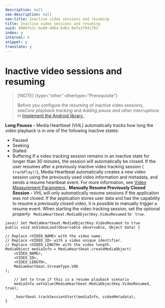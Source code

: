 ```yaml
---
description: null
seo-description: null
seo-title: Inactive video sessions and resuming
title: Inactive video sessions and resuming
uuid: 0886fe1c-ba60-4d6a-bdb1-8efa17941703
index: y
internal: n
snippet: y
translate: y
---
```


# Inactive video sessions and resuming


>[!NOTE] {type="other" othertype="Prerequisite"}
>
>Before you configure the resuming of inactive video sessions, see*Core playback tracking* and *Adding pause and other interruptions* in [ Implement the Android library ](c_vhl_imp-lib-android.md#concept_A72BFE683F4A4A3397FD0C71E955DF07). 

**Long Pauses -**
Media Heartbeat (VHL) automatically tracks how long the video playback is in one of the following inactive states:

* Paused
* Seeking
* Stalled
* Buffering
If a video tracking session remains in an inactive state for longer than 30 minutes, the session will automatically be closed. If the user resumes after a previously inactive video tracking session ( ` trackPlay()`), Media Heartbeat automatically creates a new video session using the previously used video information and metadata, and sends a resume heartbeat event. For more information, see [ Video Measurement Parameters ](c_vhl_android_video_params.md#concept_F0673625FDD148C6AF455E8947378609). 
**Manually Resume Previously Closed Session -**
VHL will only automatically resume sessions if the application was not closed. If the application stores user data and has the capability to resume a previously closed video, it is possible to manually trigger a resume event. When starting the video tracking session, set the optional property ` MediaHeartbeat.MediaObjectKey.VideoResumed` to ` true`. 
```
java// Set MediaHeartbeat.MediaObjectKey.VideoResumed to true 
public void onVideoLoad(Observable observable, Object data) { 
 
// Replace <VIDEO_NAME> with the video name. 
// Replace <VIDEO_ID> with a video unique identifier. 
// Replace <VIDEO_LENGTH> with the video length.  
MediaObject mediaInfo = MediaHeartbeat.createMediaObject(  
    <VIDEO_NAME>,  
    <VIDEO_ID>,  
    <VIDEO_LENGTH>,  
    MediaHeartbeat.StreamType.VOD 
); 
 
    // Set to true if this is a resume playback scenario 
    mediaInfo.setValue(MediaHeartbeat.MediaObjectKey.VideoResumed, true);  
 
    _heartbeat.trackSessionStart(mediaInfo, videoMetadata); 
}
```

